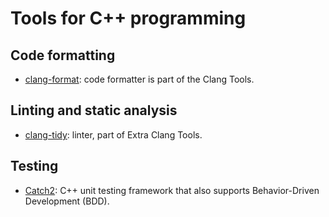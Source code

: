 # Tools for C++ programming


## Code formatting

* [clang-format](https://clang.llvm.org/docs/ClangFormat.html): code formatter
  is part of the Clang Tools.


## Linting and static analysis

* [clang-tidy](https://clang.llvm.org/extra/clang-tidy/): linter, part of Extra
  Clang Tools.


## Testing

* [Catch2](https://github.com/catchorg/Catch2): C++ unit testing framework that
  also supports Behavior-Driven Development (BDD).
